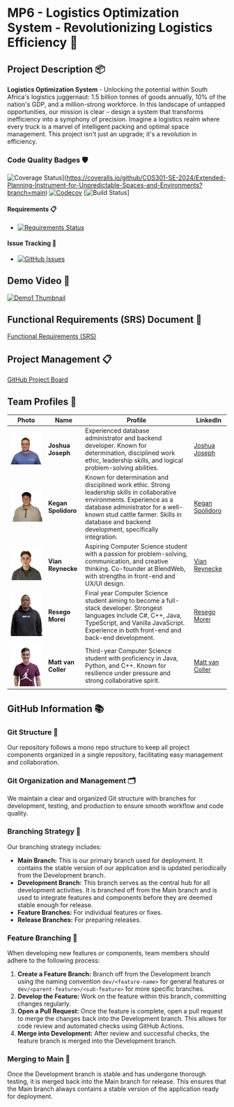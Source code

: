 # MP6 - Logistics Optimization System - Revolutionizing Logistics Efficiency 🚛

## Project Description 📦

**Logistics Optimization System** - Unlocking the potential within South Africa's logistics juggernaut: 1.5 billion tonnes of goods annually, 10% of the nation's GDP, and a million-strong workforce. In this landscape of untapped opportunities, our mission is clear – design a system that transforms inefficiency into a symphony of precision. Imagine a logistics realm where every truck is a marvel of intelligent packing and optimal space management. This project isn't just an upgrade; it's a revolution in efficiency.

### Code Quality Badges 🛡️
![Coverage Status](https://coveralls.io/repos/github/COS301-SE-2024/Extended-Planning-Instrument-for-Unpredictable-Spaces-and-Environments/badge.svg?branch=main)](https://coveralls.io/github/COS301-SE-2024/Extended-Planning-Instrument-for-Unpredictable-Spaces-and-Environments?branch=main) [![Codecov](https://codecov.io/gh/COS301-SE-2024/Extended-Planning-Instrument-for-Unpredictable-Spaces-and-Environments/branch/main/graph/badge.svg)](https://codecov.io/gh/COS301-SE-2024/Extended-Planning-Instrument-for-Unpredictable-Spaces-and-Environments) [![Build Status](https://github.com/COS301-SE-2024/Extended-Planning-Instrument-for-Unpredictable-Spaces-and-Environments/actions/workflows/unitTest.yml/badge.svg)]
#### Requirements 📋
- [![Requirements Status](https://requires.io/github/COS301-SE-2024/Extended-Planning-Instrument-for-Unpredictable-Spaces-and-Environments/requirements.svg?branch=main)](https://requires.io/github/COS301-SE-2024/Extended-Planning-Instrument-for-Unpredictable-Spaces-and-Environments/requirements/?branch=main)

#### Issue Tracking 🐛
- [![GitHub Issues](https://img.shields.io/github/issues/COS301-SE-2024/Extended-Planning-Instrument-for-Unpredictable-Spaces-and-Environments.svg)](https://github.com/COS301-SE-2024/Extended-Planning-Instrument-for-Unpredictable-Spaces-and-Environments/issues)

## Demo Video 🎥

[![Demo1 Thumbnail](https://img.youtube.com/vi/tY6WINjeh4o/0.jpg)](https://youtu.be/tY6WINjeh4o)

## Functional Requirements (SRS) Document 📄

[Functional Requirements (SRS)](https://github.com/COS301-SE-2024/Extended-Planning-Instrument-for-Unpredictable-Spaces-and-Environments/blob/2318fb0a157eebf2b4eaec26539ad3bbcb7649e6/Docs/Requirement%20Specification%20v1.pdf)

## Project Management 📋

[GitHub Project Board](https://github.com/orgs/COS301-SE-2024/projects/87)

## Team Profiles 👥

| Photo | Name | Profile | LinkedIn |
|-------|------|---------|----------|
| ![Joshua Joseph](Members/Josh.png) | **Joshua Joseph** | Experienced database administrator and backend developer. Known for determination, disciplined work ethic, leadership skills, and logical problem-solving abilities. | [Joshua Joseph](https://www.linkedin.com/in/joshua-joseph-78798a256/) |
| ![Kegan Spolidoro](Members/Kegan.png) | **Kegan Spolidoro** | Known for determination and disciplined work ethic. Strong leadership skills in collaborative environments. Experience as a database administrator for a well-known stud cattle farmer. Skills in database and backend development, specifically integration. | [Kegan Spolidoro](https://www.linkedin.com/in/kegan-spolidoro-6645052b9/?utm_source=share&utm_campaign=share_via&utm_content=profile&utm_medium=ios_app) |
| ![Vian Reynecke](Members/Vian.png) | **Vian Reynecke** | Aspiring Computer Science student with a passion for problem-solving, communication, and creative thinking. Co-founder at BlendWeb, with strengths in front-end and UX/UI design. | [Vian Reynecke](https://www.linkedin.com/in/vian-reynecke-a80604282/?utm_source=share&utm_campaign=share_via&utm_content=profile&utm_medium=ios_app) |
| ![Resego Morei](Members/Resego.png) | **Resego Morei** | Final year Computer Science student aiming to become a full-stack developer. Strongest languages include C#, C++, Java, TypeScript, and Vanilla JavaScript. Experience in both front-end and back-end development. | [Resego Morei](https://www.linkedin.com/in/resego-morei-436688168/) |
| ![Matt van Coller](Members/Matt.png) | **Matt van Coller** | Third-year Computer Science student with proficiency in Java, Python, and C++. Known for resilience under pressure and strong collaborative spirit. | [Matt van Coller](https://www.linkedin.com/in/matt-van-coller-5a9b6727a/?trk=contact-info) |

## GitHub Information 📚

### Git Structure 🌳
Our repository follows a mono repo structure to keep all project components organized in a single repository, facilitating easy management and collaboration.

### Git Organization and Management 🗂️
We maintain a clear and organized Git structure with branches for development, testing, and production to ensure smooth workflow and code quality.

### Branching Strategy 🔀
Our branching strategy includes:
- **Main Branch:** This is our primary branch used for deployment. It contains the stable version of our application and is updated periodically from the Development branch.
- **Development Branch:** This branch serves as the central hub for all development activities. It is branched off from the Main branch and is used to integrate features and components before they are deemed stable enough for release.
- **Feature Branches:** For individual features or fixes.
- **Release Branches:** For preparing releases.

### Feature Branching 🌿
When developing new features or components, team members should adhere to the following process:
1. **Create a Feature Branch:** Branch off from the Development branch using the naming convention `dev/<feature-name>` for general features or `dev/<parent-feature>/<sub-feature>` for more specific branches.
2. **Develop the Feature:** Work on the feature within this branch, committing changes regularly.
3. **Open a Pull Request:** Once the feature is complete, open a pull request to merge the changes back into the Development branch. This allows for code review and automated checks using GitHub Actions.
4. **Merge into Development:** After review and successful checks, the feature branch is merged into the Development branch.

### Merging to Main 🔗
Once the Development branch is stable and has undergone thorough testing, it is merged back into the Main branch for release. This ensures that the Main branch always contains a stable version of the application ready for deployment.

